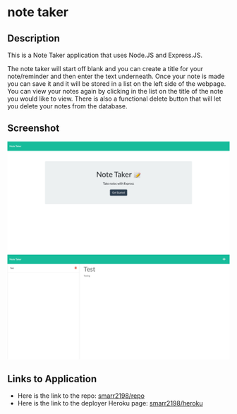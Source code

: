 # note taker

## Description

This is a Note Taker application that uses Node.JS and Express.JS.

The note taker will start off blank and you can create a title for your note/reminder and then enter the text underneath. Once your note is made you can save it and it will be stored in a list on the left side of the webpage. You can view your notes again by clicking in the list on the title of the note you would like to view. There is also a functional delete button that will let you delete your notes from the database.

## Screenshot

![Note Taker Full Screen Picture of home page](./img/noteTakerHome.png)
![Note Taker Full Screen Picture of working page](./img/noteTakerPage.png)

## Links to Application

- Here is the link to the repo: [smarr2198/repo](https://github.com/smarr2198/noteTaker)
- Here is the link to the deployer Heroku page: [smarr2198/heroku](https://note-taker-smarr2198.herokuapp.com/notes)
